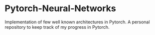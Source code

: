 # Pytorch-Neural-Networks
Implementation of few well known architectures in Pytorch. A personal repository to keep track of my progress in Pytorch. 
